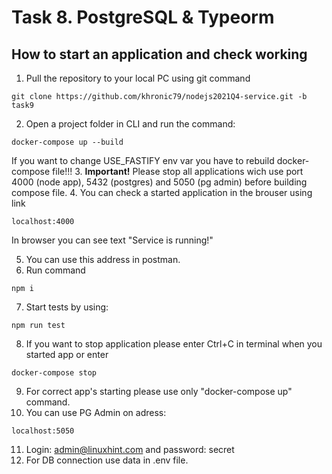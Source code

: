 # Task 8. PostgreSQL & Typeorm

## How to start an application and check working

1. Pull the repository to your local PC using git command
```
git clone https://github.com/khronic79/nodejs2021Q4-service.git -b task9
```
2. Open a project folder in CLI and run the command:
```
docker-compose up --build
```
If you want to change USE_FASTIFY env var you have to rebuild docker-compose file!!!
3. **Important!** Please stop all applications wich use port 4000 (node app), 5432 (postgres) and 5050 (pg admin) before building compose file. 
4. You can check a started application in the brouser using link
```
localhost:4000
```
In browser you can see text "Service is running!"

5. You can use this address in postman. 
6. Run command 
```
npm i
```
7. Start tests by using:
```
npm run test
```
8. If you want to stop application please enter Ctrl+C in terminal when you started app or enter 
```
docker-compose stop
```
9. For correct app's starting please use only "docker-compose up" command.
10. You can use PG Admin on adress:
```
localhost:5050
```
11. Login: admin@linuxhint.com and password: secret
12. For DB connection use data in .env file.


